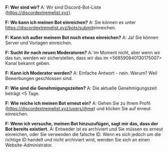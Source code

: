 **F: Wer sind wir?** A: Wir sind Discord-Bot-Liste (<https://discordextremelist.xyz>).

**F: Wo kann ich meinen Bot einreichen?** A: Sie können es unter <https://discordextremelist.xyz/bots/submit>einreichen.

**F: Kann ich außer meinem Bot noch etwas einreichen?** A: Ja! Sie können Server und Vorlagen einreichen.

**F: Sucht ihr nach neuen Moderatoren?** A: Im Moment nicht, aber wenn wir das tun, werden wir sicherstellen, dass wir das im <568590840130175007> Kanal bekannt geben.

**F: Kann ich Moderator werden?** A: Einfache Antwort - nein. Warum? Weil Bewerbungen geschlossen sind.

**F: Wie sind die Genehmigungszeiten?** A: Die aktuelle Genehmigungszeit beträgt <5 Tage.

**F: Wie reiche ich meinen Bot erneut ein?** A: Gehen Sie zu Ihrem Profil (<https://discordextremelist.xyz/users/@me>) und klicken Sie auf erneut einreichen.

**F: Wenn ich versuche, meinen Bot hinzuzufügen, sagt mir das, dass der Bot bereits existiert.** A: Entweder ist es archiviert und Sie müssen es erneut einreichen, oder Sie verwenden die falsche ID. Wenn es sich jedoch um die richtige ID handelt und nicht archiviert wird, wenden Sie sich an einen Website-Administrator.
